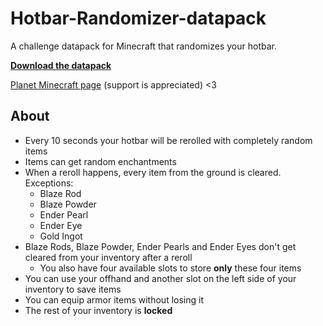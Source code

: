 # Hotbar-Randomizer-datapack

A challenge datapack for Minecraft that randomizes your hotbar.

**[Download the datapack](https://github.com/Shaaaaaaaaaron/Hotbar-Randomizer-datapack/releases)**

[Planet Minecraft page](https://www.planetminecraft.com/data-pack/hotbar-randomizer/) (support is appreciated) <3

## **About**
- Every 10 seconds your hotbar will be rerolled with completely random items
- Items can get random enchantments
- When a reroll happens, every item from the ground is cleared. Exceptions:
  - Blaze Rod
  - Blaze Powder
  - Ender Pearl
  - Ender Eye
  - Gold Ingot
- Blaze Rods, Blaze Powder, Ender Pearls and Ender Eyes don't get cleared from your inventory after a reroll
  - You also have four available slots to store **only** these four items
- You can use your offhand and another slot on the left side of your inventory to save items
- You can equip armor items without losing it
- The rest of your inventory is **locked**
